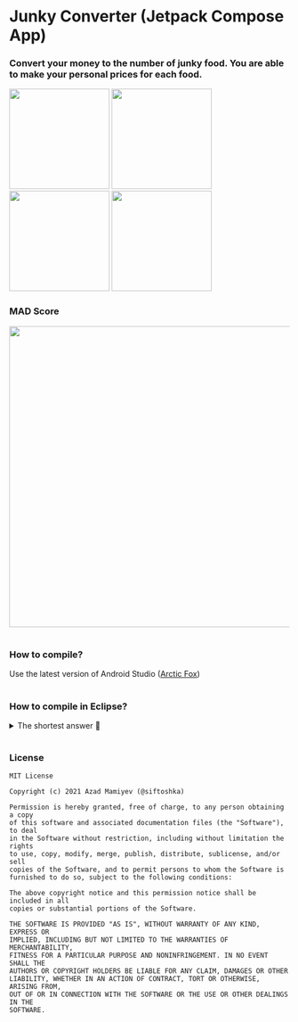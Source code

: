 # Junky Converter (Jetpack Compose App)
### Convert your money to the number of junky food. You are able to make your personal prices for each food.
<p>
  <img width="180" src="https://user-images.githubusercontent.com/22058062/140297224-33ca8ef0-ac12-445f-bfeb-189309569357.png">
  <img width="180" src="https://user-images.githubusercontent.com/22058062/139627982-27aebc0e-77a3-414b-8a78-d58b3c0eeba3.png">
  <img width="180" src="https://user-images.githubusercontent.com/22058062/139628284-586148d1-bf01-4239-90f7-d689263b0a40.png">
  <img width="180" src="https://user-images.githubusercontent.com/22058062/139628029-bcdd2507-2524-4a63-8446-0583c638bea0.png">
</p>

### MAD Score
<p>
  <img width="540" src="https://user-images.githubusercontent.com/22058062/140297414-025d82f2-d4d8-4e8f-9908-e013cb48c559.png">
</p>

#
### How to compile?
Use the latest version of Android Studio (<a href="https://developer.android.com/studio">Arctic Fox</a>)
#
### How to compile in Eclipse?
<details>
<summary>The shortest answer 🚀</summary>
  
![](https://media3.giphy.com/media/5xtDarC0XyqmUhD5eDK/giphy.gif?cid=790b761105c7719681cdce16dd101228b007d25f74bc1c98&rid=giphy.gif)
</details>

#
### License
```
MIT License

Copyright (c) 2021 Azad Mamiyev (@siftoshka)

Permission is hereby granted, free of charge, to any person obtaining a copy
of this software and associated documentation files (the "Software"), to deal
in the Software without restriction, including without limitation the rights
to use, copy, modify, merge, publish, distribute, sublicense, and/or sell
copies of the Software, and to permit persons to whom the Software is
furnished to do so, subject to the following conditions:

The above copyright notice and this permission notice shall be included in all
copies or substantial portions of the Software.

THE SOFTWARE IS PROVIDED "AS IS", WITHOUT WARRANTY OF ANY KIND, EXPRESS OR
IMPLIED, INCLUDING BUT NOT LIMITED TO THE WARRANTIES OF MERCHANTABILITY,
FITNESS FOR A PARTICULAR PURPOSE AND NONINFRINGEMENT. IN NO EVENT SHALL THE
AUTHORS OR COPYRIGHT HOLDERS BE LIABLE FOR ANY CLAIM, DAMAGES OR OTHER
LIABILITY, WHETHER IN AN ACTION OF CONTRACT, TORT OR OTHERWISE, ARISING FROM,
OUT OF OR IN CONNECTION WITH THE SOFTWARE OR THE USE OR OTHER DEALINGS IN THE
SOFTWARE.
```
